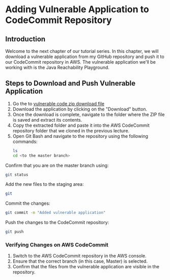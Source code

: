 # Adding Vulnerable Application to CodeCommit Repository

## Introduction
Welcome to the next chapter of our tutorial series. In this chapter, we will download a vulnerable application from my GitHub repository and push it to our CodeCommit repository in AWS. The vulnerable application we'll be working with is the Java Reachability Playground.

## Steps to Download and Push Vulnerable Application

1. Go the to [vulnerable code zip download file](https://github.com/NextGenSec-Github/CloudSecurity/blob/main/aws/DevSecOps/Implementing%20DevSecOps%20in%20AWS/aws-vulnerable-code-without-buildspec-main%20(2).zip)
2. Download the application by clicking on the "Download" button.
3. Once the download is complete, navigate to the folder where the ZIP file is saved and extract its contents.
4. Copy the extracted folder and paste it into the AWS CodeCommit repository folder that we cloned in the previous lecture.
5. Open Git Bash and navigate to the repository using the following commands:
   ```bash
   ls
   cd <to the master branch>
   ```

Confirm that you are on the master branch using:
   ```bash
   git status
   ```
Add the new files to the staging area:
   ```bash
   git
   ```
Commit the changes:
   ```bash
   git commit -m "Added vulnerable application"
   ```
Push the changes to the CodeCommit repository:
   ```bash
   git push
   ```
### Verifying Changes on AWS CodeCommit
1. Switch to the AWS CodeCommit repository in the AWS console.
2. Ensure that the correct branch (in this case, Master) is selected.
3. Confirm that the files from the vulnerable application are visible in the repository.



